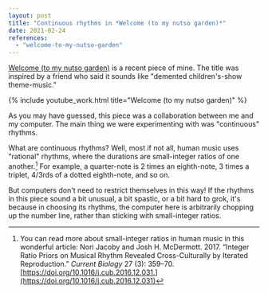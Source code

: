 ```yaml
---
layout: post
title: "Continuous rhythms in *Welcome (to my nutso garden)*"
date: 2021-02-24
references:
  - "welcome-to-my-nutso-garden"
---
```


[Welcome (to my nutso garden)](/music/#welcome-to-my-nutso-garden) is a recent piece of mine. The title was inspired by a friend who said it sounds like "demented children's-show theme-music."

{% include youtube_work.html title="Welcome (to my nutso garden)" %}

As you may have guessed, this piece was a collaboration between me and my computer. The main thing we were experimenting with was "continuous" rhythms.

What are continuous rhythms? Well, most if not all, human music uses "rational" rhythms, where the durations are small-integer ratios of one another.[^1] For example, a quarter-note is 2 times an eighth-note, 3 times a triplet, 4/3rds of a dotted eighth-note, and so on.

But computers don't need to restrict themselves in this way! If the rhythms in this piece sound a bit unusual, a bit spastic, or a bit hard to grok, it's because in choosing its rhythms, the computer here is arbitrarily chopping up the number line, rather than sticking with small-integer ratios.

[^1]: You can read more about small-integer ratios in human music in this wonderful article: Nori Jacoby and Josh H. McDermott. 2017. “Integer Ratio Priors on Musical Rhythm Revealed Cross-Culturally by Iterated Reproduction.” *Current Biology* 27 (3): 359–70. [https://doi.org/10.1016/j.cub.2016.12.031.](https://doi.org/10.1016/j.cub.2016.12.031)
